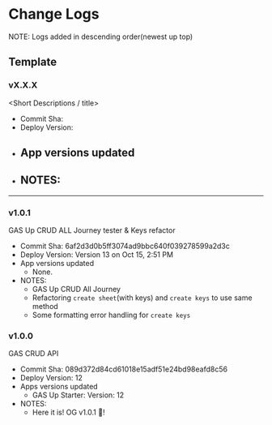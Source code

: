 # Change Logs
NOTE: Logs added in descending order(newest up top)

## Template
### vX.X.X
<Short Descriptions / title>
- Commit Sha:
- Deploy Version:
- App versions updated
  -
- NOTES:
  -

----
### v1.0.1
GAS Up CRUD ALL Journey tester & Keys refactor
- Commit Sha: 6af2d3d0b5ff3074ad9bbc640f039278599a2d3c
- Deploy Version: Version 13 on Oct 15, 2:51 PM
- App versions updated
  - None.
- NOTES:
  - GAS Up CRUD All Journey
  - Refactoring `create sheet`(with keys) and `create keys` to use same method
  - Some formatting error handling for `create keys`

### v1.0.0
GAS CRUD API
- Commit Sha: 089d372d84cd61018e15adf51e24bd98eafd8c56
- Deploy Version: 12
- Apps versions updated
  - GAS Up Starter: Version: 12
- NOTES:
  - Here it is! OG v1.0.1 🍾!
